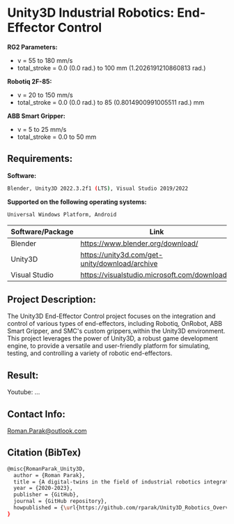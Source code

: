 # Unity3D Industrial Robotics: End-Effector Control

**RG2 Parameters:**

- v = 55 to 180 mm/s
- total_stroke = 0.0 (0.0 rad.) to 100 mm (1.2026191210860813 rad.)


**Robotiq 2F-85:**

- v = 20 to 150 mm/s
- total_stroke = 0.0 (0.0 rad.) to 85 (0.8014900991005511 rad.) mm

**ABB Smart Gripper:**

- v = 5 to 25 mm/s
- total_stroke = 0.0 to 50 mm

 ## Requirements:

**Software:**
```bash
Blender, Unity3D 2022.3.2f1 (LTS), Visual Studio 2019/2022
```

**Supported on the following operating systems:**
```bash
Universal Windows Platform, Android
```

| Software/Package      | Link                                                                                  |
| --------------------- | ------------------------------------------------------------------------------------- |
| Blender               | https://www.blender.org/download/                                                     |
| Unity3D               | https://unity3d.com/get-unity/download/archive                                        |
| Visual Studio         | https://visualstudio.microsoft.com/downloads/                                         |

## Project Description:

The Unity3D End-Effector Control project focuses on the integration and control of various types of end-effectors, including Robotiq, OnRobot, ABB Smart Gripper, and SMC's custom grippers,within the Unity3D environment. This project leverages the power of Unity3D, a robust game development engine, to provide a versatile and user-friendly platform for simulating, testing, and controlling a variety of robotic end-effectors.

## Result:

Youtube: ...

## Contact Info:
Roman.Parak@outlook.com

## Citation (BibTex)
```bash
@misc{RomanParak_Unity3D,
  author = {Roman Parak},
  title = {A digital-twins in the field of industrial robotics integrated into the unity3d development platform},
  year = {2020-2023},
  publisher = {GitHub},
  journal = {GitHub repository},
  howpublished = {\url{https://github.com/rparak/Unity3D_Robotics_Overview}}
}
```
